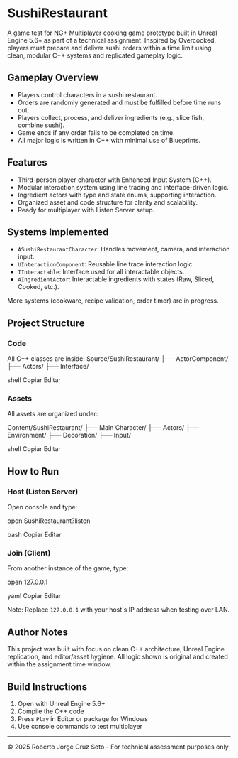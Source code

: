 # SushiRestaurant
A game test for NG+
Multiplayer cooking game prototype built in Unreal Engine 5.6+ as part of a technical assignment. Inspired by Overcooked, players must prepare and deliver sushi orders within a time limit using clean, modular C++ systems and replicated gameplay logic.

## Gameplay Overview

- Players control characters in a sushi restaurant.
- Orders are randomly generated and must be fulfilled before time runs out.
- Players collect, process, and deliver ingredients (e.g., slice fish, combine sushi).
- Game ends if any order fails to be completed on time.
- All major logic is written in C++ with minimal use of Blueprints.

## Features

- Third-person player character with Enhanced Input System (C++).
- Modular interaction system using line tracing and interface-driven logic.
- Ingredient actors with type and state enums, supporting interaction.
- Organized asset and code structure for clarity and scalability.
- Ready for multiplayer with Listen Server setup.

## Systems Implemented

- `ASushiRestaurantCharacter`: Handles movement, camera, and interaction input.
- `UInteractionComponent`: Reusable line trace interaction logic.
- `IInteractable`: Interface used for all interactable objects.
- `AIngredientActor`: Interactable ingredients with states (Raw, Sliced, Cooked, etc.).

More systems (cookware, recipe validation, order timer) are in progress.

## Project Structure

### Code
All C++ classes are inside:
Source/SushiRestaurant/
├── ActorComponent/
├── Actors/
├── Interface/

shell
Copiar
Editar

### Assets
All assets are organized under:

Content/SushiRestaurant/
├── Main Character/
├── Actors/
├── Environment/
├── Decoration/
├── Input/

shell
Copiar
Editar

## How to Run

### Host (Listen Server)
Open console and type:

open SushiRestaurant?listen

bash
Copiar
Editar

### Join (Client)
From another instance of the game, type:

open 127.0.0.1

yaml
Copiar
Editar

Note: Replace `127.0.0.1` with your host's IP address when testing over LAN.

## Author Notes

This project was built with focus on clean C++ architecture, Unreal Engine replication, and editor/asset hygiene. All logic shown is original and created within the assignment time window.

## Build Instructions

1. Open with Unreal Engine 5.6+
2. Compile the C++ code
3. Press `Play` in Editor or package for Windows
4. Use console commands to test multiplayer

---

© 2025 Roberto Jorge Cruz Soto - For technical assessment purposes only